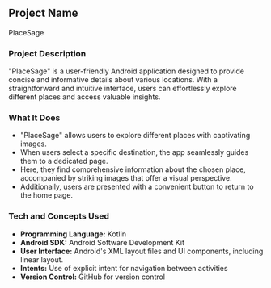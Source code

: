 ## Project Name

PlaceSage

### Project Description

"PlaceSage" is a user-friendly Android application designed to provide concise and informative details about various locations. With a straightforward and intuitive interface, users can effortlessly explore different places and access valuable insights.

### What It Does

- "PlaceSage" allows users to explore different places with captivating images.
- When users select a specific destination, the app seamlessly guides them to a dedicated page.
- Here, they find comprehensive information about the chosen place, accompanied by striking images that offer a visual perspective.
- Additionally, users are presented with a convenient button to return to the home page.



### Tech and Concepts Used

- **Programming Language:** Kotlin
- **Android SDK:** Android Software Development Kit
- **User Interface:** Android's XML layout files and UI components, including linear layout.
- **Intents:** Use of explicit intent for navigation between activities
- **Version Control:** GitHub for version control
